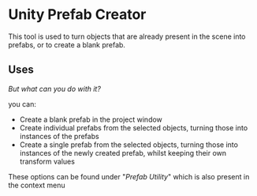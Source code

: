 # Unity Prefab Creator

This tool is used to turn objects that are already present in the scene into prefabs, or to create a blank prefab.

## Uses

*But what can you do with it?*

you can:
- Create a blank prefab in the project window
- Create individual prefabs from the selected objects, turning those into instances of the prefabs
- Create a single prefab from the selected objects, turning those into instances of the newly created prefab, whilst keeping their own transform values

These options can be found under "*Prefab Utility*" which is also present in the context menu
